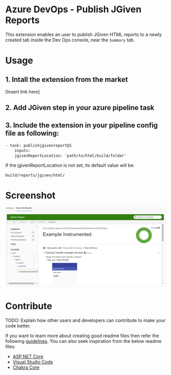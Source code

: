 # Azure DevOps - Publish JGiven Reports
This extension enables an user to publish JGiven HTML reports to a newly created tab inside the Dev Ops console, near the `Summary` tab.

# Usage
## 1. Intall the extension from the market
[Insert link here]

## 2. Add JGiven step in your azure pipeline task

## 3. Include the extension in your pipeline config file as following:
```
- task: publishjgivenreport@1
    inputs:
    jgivenReportLocation: 'path/to/html/build/folder'
```

If the jgivenReportLocation is not set, its default value will be:
```
build/reports/jgiven/html/
```

# Screenshot
![JGiven Panel in Dev Ops](resources/screenshot.png "JGiven Dashboard")

# Contribute
TODO: Explain how other users and developers can contribute to make your code better. 

If you want to learn more about creating good readme files then refer the following [guidelines](https://docs.microsoft.com/en-us/azure/devops/repos/git/create-a-readme?view=azure-devops). You can also seek inspiration from the below readme files:
- [ASP.NET Core](https://github.com/aspnet/Home)
- [Visual Studio Code](https://github.com/Microsoft/vscode)
- [Chakra Core](https://github.com/Microsoft/ChakraCore)